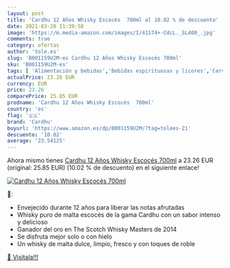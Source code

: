 ```yaml
---
layout: post
title: 'Cardhu 12 Años Whisky Escocés  700ml al 10.02 % de descuento'
date: 2021-03-20 11:39:58
image: 'https://m.media-amazon.com/images/I/41S74+-CdcL._SL400_.jpg'
comments: true
category: ofertas
author: 'tole.es'
slug: 'B001159U2M-es Cardhu 12 Años Whisky Escocés 700ml'
sku: 'B001159U2M-es'
tags: [ 'Alimentación y bebidas','Bebidas espirituosas y licores','Cervezas, vinos y licores','Whisky','cardhu','whisky', ]
actualPrice: 23.26 EUR
currency: EUR
price: 23.26
comparePrice: 25.85 EUR
prodname: 'Cardhu 12 Años Whisky Escocés  700ml'
country: 'es'
flag: '🇪🇸'
brand: 'Cardhu'
buyurl: 'https://www.amazon.es/dp/B001159U2M/?tag=tolees-21'
descuento: '10.02'
average: '23.54125'
---
```


Ahora mismo tienes [Cardhu 12 Años Whisky Escocés  700ml](https://www.amazon.es/dp/B001159U2M/?tag=tolees-21) a 23.26 EUR (original: 25.85 EUR) (10.02 %  de descuento) en el siguiente enlace!

[![Cardhu 12 Años Whisky Escocés  700ml](https://m.media-amazon.com/images/I/41S74+-CdcL._SL400_.jpg)](https://www.amazon.es/dp/B001159U2M/?tag=tolees-21)

🔎:

- Envejecido durante 12 años para liberar las notas afrutadas
- Whisky puro de malta escocés de la gama Cardhu con un sabor intenso y delicioso
- Ganador del oro en The Scotch Whisky Masters de 2014
- Se disfruta mejor solo o con hielo
- Un whisky de malta dulce, limpio, fresco y con toques de roble

[🛒 Visítala!!!](https://www.amazon.es/dp/B001159U2M/?tag=tolees-21)
